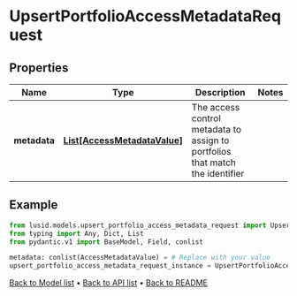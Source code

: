 # UpsertPortfolioAccessMetadataRequest

## Properties
Name | Type | Description | Notes
------------ | ------------- | ------------- | -------------
**metadata** | [**List[AccessMetadataValue]**](AccessMetadataValue.md) | The access control metadata to assign to portfolios that match the identifier | 
## Example

```python
from lusid.models.upsert_portfolio_access_metadata_request import UpsertPortfolioAccessMetadataRequest
from typing import Any, Dict, List
from pydantic.v1 import BaseModel, Field, conlist

metadata: conlist(AccessMetadataValue) = # Replace with your value
upsert_portfolio_access_metadata_request_instance = UpsertPortfolioAccessMetadataRequest(metadata=metadata)

```

[Back to Model list](../README.md#documentation-for-models) &#8226; [Back to API list](../README.md#documentation-for-api-endpoints) &#8226; [Back to README](../README.md)

